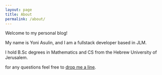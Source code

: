 ```yaml
---
layout: page
title: About
permalink: /about/
---
```


Welcome to my personal blog!

My name is Yoni Asulin, and I am a fullstack developer based in JLM.

I hold B.Sc degrees in Mathematics and CS from the Hebrew University of Jerusalem.


for any questions feel free to [drop me a line](themarketwizard1@gmail.com).


<!-- This is the base Jekyll theme. You can find out more info about customizing your Jekyll theme, as well as basic Jekyll usage documentation at [jekyllrb.com](https://jekyllrb.com/)

You can find the source code for Minima at GitHub:
[jekyll][jekyll-organization] /
[minima](https://github.com/jekyll/minima)

You can find the source code for Jekyll at GitHub:
[jekyll][jekyll-organization] /
[jekyll](https://github.com/jekyll/jekyll)


[jekyll-organization]: https://github.com/jekyll -->
